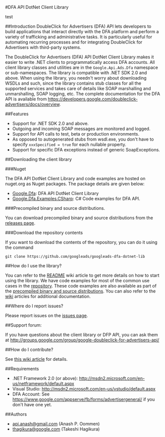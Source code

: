 #DFA API DotNet Client Library

test

##Introduction
DoubleClick for Advertisers (DFA) API lets developers to build applications that interact directly with the DFA platform and perform a variety of trafficking and administrative tasks. It is particularly useful for automating recurring processes and for integrating DoubleClick for Advertisers with third-party systems.

The DoubleClick for Advertisers (DFA) API DotNet Client Library makes it easier to write .NET clients to programmatically access DFA accounts. All client library classes and utilities are in the `Google.Api.Ads.Dfa` namespace or sub-namespaces. The library is compatible with .NET SDK 2.0 and above. When using the library, you needn't worry about downloading WSDLs and such, since the library contains stub classes for all the supported services and takes care of details like SOAP marshalling and unmarshalling, SOAP logging, etc. The complete documentation for the DFA API is available from https://developers.google.com/doubleclick-advertisers/docs/overview.

##Features

- Support for .NET SDK 2.0 and above.
- Outgoing and incoming SOAP messages are monitored and logged.
- Support for API calls to test, beta or production environments.
- As opposed to autogenerated stubs from wsdl.exe, you don't have to specify `xxxSpecified = true` for each nullable property.
- Support for specific DFA exceptions instead of generic SoapExceptions.

##Downloading the client library

###Nuget

The DFA API DotNet Client Library and code examples are hosted on nuget.org as Nuget packages. The package details are given below:

- [Google.Dfa](https://www.nuget.org/packages/Google.Dfa/): DFA API DotNet Client Library
- [Google.Dfa.Examples.CSharp](https://www.nuget.org/packages/Google.Dfa.Examples.CSharp/): C# Code examples for DFA API.

###Precompiled binary and source distributions.

You can download precompiled binary and source distributions from the [releases page](../../releases/latest).

###Download the repository contents

If you want to download the contents of the repository, you can do it using the command

```
git clone https://github.com/googleads/googleads-dfa-dotnet-lib
```

##How do I use the library?

You can refer to the [README](../../wiki/README) wiki article to get more details on how to start using the library. We have code examples for most of the common use cases in the [repository](examples). These code examples are also available as part of the [precompiled binary and source distributions](../../releases/latest). You can also refer to the [wiki](../../wiki) articles for additional documentation.

##Where do I report issues?

Please report issues on the [issues page](../../issues).

##Support forum:

If you have questions about the client library or DFP API, you can ask them at http://groups.google.com/group/google-doubleclick-for-advertisers-api/

##How do I contribute?

See [this wiki article](../../wiki/Becoming-a-contributor) for details.

##Requirements

  - .NET Framework 2.0 (or above): http://msdn2.microsoft.com/en-us/netframework/default.aspx
  - Visual Studio: http://msdn2.microsoft.com/en-us/vstudio/default.aspx
  - DFA Account: See https://www.google.com/appserve/fb/forms/advertisergeneral/ if you don't have one yet.


##Authors
  - api.anash@gmail.com (Anash P. Oommen)
  - thagikura@google.com (Takeshi Hagikura)
